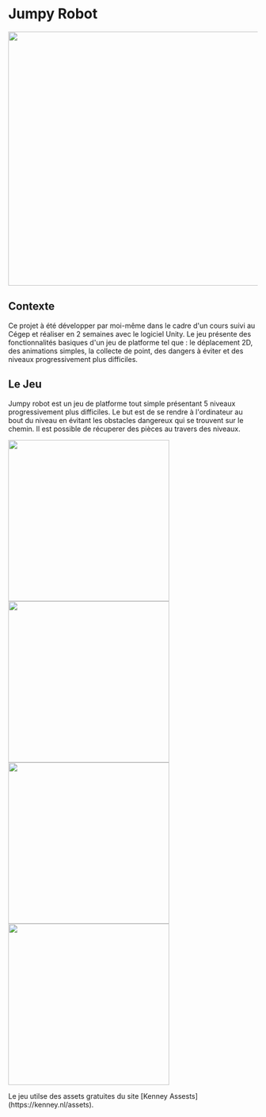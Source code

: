 # Jumpy Robot

<img src="https://user-images.githubusercontent.com/72167870/192329030-abe9c8d4-229b-4c52-8607-20f192e0208b.png" width="512"/>

## Contexte
Ce projet à été développer par moi-même dans le cadre d'un cours suivi au Cégep et réaliser en 2 semaines avec le logiciel Unity. Le jeu présente des fonctionnalités basiques d'un jeu de platforme tel que : le déplacement 2D, des animations simples, la collecte de point, des dangers à éviter et des niveaux progressivement plus difficiles.

## Le Jeu
Jumpy robot est un jeu de platforme tout simple présentant 5 niveaux progressivement plus difficiles. Le but est de se rendre à l'ordinateur au bout du niveau en évitant les obstacles dangereux qui se trouvent sur le chemin. Il est possible de récuperer des pièces au travers des niveaux.
<p float="left">
  <img src="https://user-images.githubusercontent.com/72167870/192331197-1bcc0c03-9798-48aa-8e6d-744bc34994a0.png" width="325"/>
  <img src="https://user-images.githubusercontent.com/72167870/192330079-e710056e-ba6c-40ad-a983-5aac4102aee4.png" width="325"/>
  <img src="https://user-images.githubusercontent.com/72167870/192330481-f8ee30a7-5ef2-4932-ad59-a7a1a21c493a.png" width="325"/>
  <img src="https://user-images.githubusercontent.com/72167870/192330352-225f003a-59dc-4006-b0b9-914feefd5210.png" width="325"/>
</p>
Le jeu utilse des assets gratuites du site [Kenney Assests](https://kenney.nl/assets).
